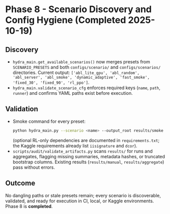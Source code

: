 # Phase 8 - Scenario Discovery and Config Hygiene (Completed 2025-10-19)

## Discovery
- `hydra_main.get_available_scenarios()` now merges presets from `SCENARIO_PRESETS` and both `configs/scenario/` and `configs/scenarios/` directories. Current output:
  `['abl_lite_gpu', 'abl_random', 'abl_server', 'abl_smoke', 'dynamic_adaptive', 'fast_smoke', 'fixed_30', 'fixed_90', 'rl_ppo']`.
- `hydra_main.validate_scenario_cfg` enforces required keys (`name`, `path`, `runner`) and confirms YAML paths exist before execution.

## Validation
- Smoke command for every preset:
  ```bash
  python hydra_main.py --scenario <name> --output_root results/smoke
  ```
  (optional RL-only dependencies are documented in `requirements.txt`; the Kaggle requirements already list `iisignature` and `dcor`).
- `scripts/audit/validate_artifacts.py` scans `results/` for runs and aggregates, flagging missing summaries, metadata hashes, or truncated bootstrap columns. Existing results (`results/manual`, `results/aggregate`) pass without errors.

## Outcome
No dangling paths or stale presets remain; every scenario is discoverable, validated, and ready for execution in CI, local, or Kaggle environments. Phase 8 is **completed**.
